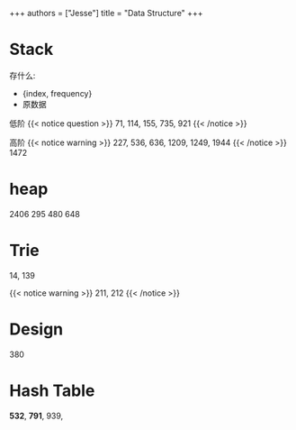 +++
authors = ["Jesse"]
title = "Data Structure"
+++

# Stack

存什么:

- {index, frequency}
- 原数据

低阶
{{< notice question >}}
71, 114, 155, 735, 921
{{< /notice >}}

高阶
{{< notice warning >}}
227, 536, 636, 1209, 1249, 1944
{{< /notice >}}
1472

# heap

2406
295
480
648

# Trie

14, 139

{{< notice warning >}}
211, 212
{{< /notice >}}

# Design

380

# Hash Table

**532**, **791**, 939,
